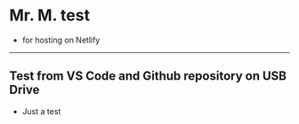 # Mr. M. test

- for hosting on Netlify

---

## Test from VS Code and Github repository on USB Drive
- Just a test